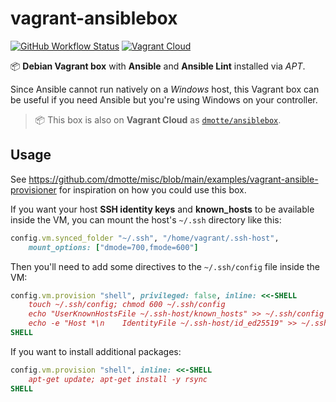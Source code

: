 # vagrant-ansiblebox

[![GitHub Workflow Status](https://img.shields.io/github/actions/workflow/status/dmotte/vagrant-ansiblebox/release.yml?branch=main&logo=github&style=flat-square)](https://github.com/dmotte/vagrant-ansiblebox/actions)
[![Vagrant Cloud](https://img.shields.io/badge/vagrant-dmotte/ansiblebox-blue?logo=vagrant&style=flat-square)](https://app.vagrantup.com/dmotte/boxes/ansiblebox)

:package: **Debian Vagrant box** with **Ansible** and **Ansible Lint** installed via _APT_.

Since Ansible cannot run natively on a _Windows_ host, this Vagrant box can be useful if you need Ansible but you're using Windows on your controller.

> :package: This box is also on **Vagrant Cloud** as [`dmotte/ansiblebox`](https://app.vagrantup.com/dmotte/boxes/ansiblebox).

## Usage

See https://github.com/dmotte/misc/blob/main/examples/vagrant-ansible-provisioner for inspiration on how you could use this box.

If you want your host **SSH identity keys** and **known_hosts** to be available inside the VM, you can mount the host's `~/.ssh` directory like this:

```ruby
config.vm.synced_folder "~/.ssh", "/home/vagrant/.ssh-host",
    mount_options: ["dmode=700,fmode=600"]
```

Then you'll need to add some directives to the `~/.ssh/config` file inside the VM:

```ruby
config.vm.provision "shell", privileged: false, inline: <<-SHELL
    touch ~/.ssh/config; chmod 600 ~/.ssh/config
    echo "UserKnownHostsFile ~/.ssh-host/known_hosts" >> ~/.ssh/config
    echo -e "Host *\n    IdentityFile ~/.ssh-host/id_ed25519" >> ~/.ssh/config
SHELL
```

If you want to install additional packages:

```ruby
config.vm.provision "shell", inline: <<-SHELL
    apt-get update; apt-get install -y rsync
SHELL
```
